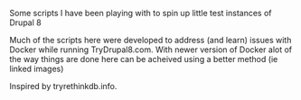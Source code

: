 Some scripts I have been playing with to spin up little test instances of Drupal 8 

Much of the scripts here were developed to address (and learn) issues with Docker while running TryDrupal8.com. With newer version of Docker alot of the way things are done here can be acheived using a better method (ie linked images) 

Inspired by tryrethinkdb.info. 
